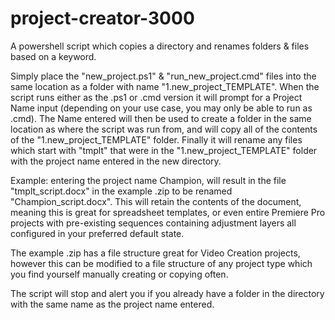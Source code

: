 # project-creator-3000

A powershell script which copies a directory and renames folders &amp; files based on a keyword.


Simply place the "new_project.ps1" & "run_new_project.cmd" files into the same location as a folder with name "1.new_project_TEMPLATE".
When the script runs either as the .ps1 or .cmd version it will prompt for a Project Name input (depending on your use case, you may only be able to run as .cmd).
The Name entered will then be used to create a folder in the same location as where the script was run from, and will copy all of the contents of the "1.new_project_TEMPLATE" folder.
Finally it will rename any files which start with "tmplt" that were in the "1.new_project_TEMPLATE" folder with the project name entered in the new directory.

Example: entering the project name Champion, will result in the file "tmplt_script.docx" in the example .zip to be renamed "Champion_script.docx". This will retain the contents of the document, meaning this is great for spreadsheet templates, or even entire Premiere Pro projects with pre-existing sequences containing adjustment layers all configured in your preferred default state.

The example .zip has a file structure great for Video Creation projects, however this can be modified to a file structure of any project type which you find yourself manually creating or copying often.

The script will stop and alert you if you already have a folder in the directory with the same name as the project name entered.
